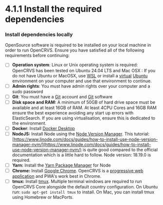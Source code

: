 # 4.1.1 Install the required dependencies

### Install dependencies locally

OpenSource software is required to be installed on your local machine in order to run OpenCRVS. Ensure you have satisfied all of the following requirements before continuing:

* [ ] **Operation system**: Linux or Unix operating system is required: OpenCRVS has been tested on Ubuntu 24.04 LTS and Mac OSX : If you do not have Ubuntu or MacOSX, use [WSL](https://learn.microsoft.com/en-us/windows/wsl/) or install a [virtual](https://www.virtualbox.org/) [Ubuntu](https://ubuntu.com/download/desktop) environment on your computer and use that environment to continue.
* [ ] **Admin rights**: You must have admin rights over your computer and a sudo password
* [ ] **Git**: You must have a [Git](https://github.com/) account and [Git](https://git-scm.com/book/en/v2/Getting-Started-Installing-Git) software
* [ ] **Disk space and RAM:** A minimum of 50GB of hard drive space must be available and at least 16GB of RAM. At least 4CPU Cores and 16GB RAM ensure the best experience avoiding any start up errors with ElasticSearch. If you are using virtualisation, ensure this is dedicated to the environment.
* [ ] **Docker**: Install [Docker Desktop](https://www.docker.com/products/docker-desktop/)
* [ ] **NodeJS:** Install Node using the [Node Version Manager](https://nodejs.org/en/download/package-manager/#nvm). This tutorial: [https://www.linode.com/docs/guides/how-to-install-use-node-version-manager-nvm/](https://www.linode.com/docs/guides/how-to-install-use-node-version-manager-nvm/) is quite good compared to the official documentation which is a little hard to follow. Node version: 18.19.0 is required.
* [ ] **Yarn:** Install the [Yarn Package Manager](https://classic.yarnpkg.com/en/docs/install) for Node
* [ ] **Chrome:** Install [Google Chrome](https://www.google.com/chrome). OpenCRVS is a [progressive web application](https://developer.mozilla.org/en-US/docs/Web/Progressive_web_apps/Introduction) and PWA's work best in Chrome.
* [ ] **tmux:** Install [tmux](https://github.com/tmux/tmux/wiki). Multiple terminal windows are required to run OpenCRVS Core alongside the default country configuration. On Ubuntu run: `sudo apt-get install tmux` to install. On Mac, you can install tmux using Homebrew or MacPorts.
